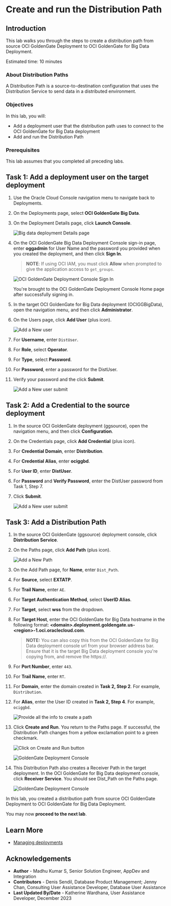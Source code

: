 # Create and run the Distribution Path

## Introduction

This lab walks you through the steps to create a distribution path from source OCI GoldenGate Deployment to OCI GoldenGate for Big Data Deployment. 

Estimated time: 10 minutes

### About Distribution Paths

A Distribution Path is a source-to-destination configuration that uses the Distribution Service to send data in a distributed environment.

### Objectives

In this lab, you will:
* Add a deployment user that the distribution path uses to connect to the OCI GoldenGate for Big Data deployment
* Add and run the Distribution Path

### Prerequisites

This lab assumes that you completed all preceding labs.

## Task 1: Add a deployment user on the target deployment

1. Use the Oracle Cloud Console navigation menu to navigate back to Deployments.

2. On the Deployments page, select **OCI GoldenGate Big Data**.

3. On the Deployment Details page, click **Launch Console**.

    ![Big data deployment Details page](images/01-03-ggs-launch-oracle.png " ")

4. On the OCI GoldenGate Big Data Deployment Console sign-in page, enter **oggadmin** for User Name and the password you provided when you created the deployment, and then click **Sign In**.

    > **NOTE**: If using OCI IAM, you must click **Allow** when prompted to give the application access to `get_groups`.

    ![OCI GoldenGate Deployment Console Sign In](images/01-04-login-page.png " ")

    You're brought to the OCI GoldenGate Deployment Console Home page after successfully signing in.

5. In the target OCI GoldenGate for Big Data deployment (OCIGGBigData), open the navigation menu, and then click **Administrator**.

6. On the Users page, click **Add User** (plus icon).

    ![Add a New user](images/01-06-add-new-user.png " ")

7. For **Username**, enter  `DistUser`.

8. For **Role**, select **Operator**.

9. For **Type**, select **Password**.

10. For **Password**, enter a password for the DistUser.

11. Verify your password and the click **Submit**. 

    ![Add a New user submit](images/01-11-add-new-user-submit.png " ")

## Task 2: Add a Credential to the source deployment

1. In the source OCI GoldenGate deployment (ggsource), open the navigation menu, and then click **Configuration**.

2. On the Credentials page, click **Add Credential** (plus icon).

3. For **Credential Domain**, enter **Distribution**.

4. For **Credential Alias**, enter **ociggbd**.

5. For **User ID**, enter **DistUser**.

6. For **Password** and **Verify Password**, enter the DistUser password from Task 1, Step 7.

7. Click **Submit**.

    ![Add a New user submit](images/02-07-distribution-credential-add-at-source.png " ")

## Task 3: Add a Distribution Path

1. In the source OCI GoldenGate (ggsource) deployment console, click **Distribution Service**.

2. On the Paths page, click **Add Path** (plus icon).

    ![Add a New Path](images/03-02-add-path-home.png " ")

3. On the Add Path page, for **Name**, enter `Dist_Path`.

4. For **Source**, select **EXTATP**.

5. For **Trail Name**, enter `AE`.

6. For **Target Authentication Method**, select **UserID Alias**.

7. For **Target**, select **wss** from the dropdown.

8. For **Target Host**, enter the OCI GoldenGate for Big Data hostname in the following format: **&lt;domain&gt;.deployment.goldengate.us-&lt;region&gt;-1.oci.oraclecloud.com**.

    > **NOTE:** You can also copy this from the OCI GoldenGate for Big Data deployment console url from your browser address bar. Ensure that it is the target Big Data deployment console you're copying from, and remove the https://.

9. For **Port Number**, enter `443`.

10. For **Trail Name**, enter `RT`.

11. For **Domain**, enter the domain created in **Task 2, Step 2**. For example, `Distribution`.

12. For **Alias**, enter the User ID created in **Task 2, Step 4**. For example, `ociggbd`.

    ![Provide all the info to create a path](images/03-12-distribution-path-useridalias.png " ")

13.	Click **Create and Run**.  You return to the Paths page. If successful, the Distribution Path changes from a yellow exclamation point to a green checkmark.

    ![Click on Create and Run button](images/03-13a-distribution-path-submit.png " ")

    ![GoldenGate Deployment Console](images/03-13b-path-status.png " ")

14.	This Distribution Path also creates a Receiver Path in the target deployment. In the OCI GoldenGate for Big Data deployment console, click **Receiver Service**. You should see Dist_Path on the Paths page. 

    ![GoldenGate Deployment Console](images/03-14-recv-status.png " ")

In this lab, you created a distribution path from source OCI GoldenGate Deployment to OCI GoldenGate for Big Data Deployment.

You may now **proceed to the next lab**.

## Learn More

* [Managing deployments](https://docs.oracle.com/en/cloud/paas/goldengate-service/ebbpf/index.html#articletitle)

## Acknowledgements
* **Author** - Madhu Kumar S, Senior Solution Engineer, AppDev and Integration
* **Contributors** -  Denis Sendil, Database Product Management; Jenny Chan, Consulting User Assistance Developer, Database User Assistance
* **Last Updated By/Date** - Katherine Wardhana, User Assistance Developer, December 2023